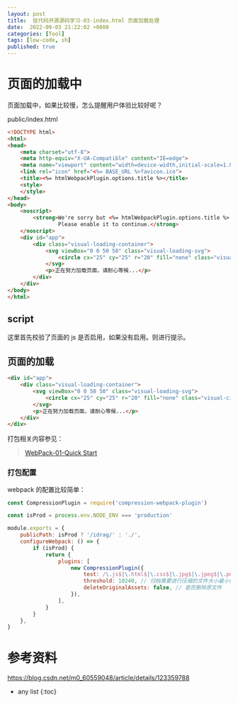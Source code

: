 ```yaml
---
layout: post
title:  低代码开源源码学习-03-index.html 页面加载处理
date:  2022-09-03 21:22:02 +0800
categories: [Tool]
tags: [low-code, sh]
published: true
---
```


# 页面的加载中

页面加载中，如果比较慢，怎么提醒用户体验比较好呢？

public/index.html

```html
<!DOCTYPE html>
<html>
<head>
    <meta charset="utf-8">
    <meta http-equiv="X-UA-Compatible" content="IE=edge">
    <meta name="viewport" content="width=device-width,initial-scale=1.0">
    <link rel="icon" href="<%= BASE_URL %>favicon.ico">
    <title><%= htmlWebpackPlugin.options.title %></title>
    <style>
    </style>
</head>
<body>
    <noscript>
        <strong>We're sorry but <%= htmlWebpackPlugin.options.title %> doesn't work properly without JavaScript enabled.
                Please enable it to continue.</strong>
    </noscript>
    <div id="app">
        <div class="visual-loading-container">
            <svg viewBox="0 0 50 50" class="visual-loading-svg">
                <circle cx="25" cy="25" r="20" fill="none" class="visual-circle-path"></circle>
            </svg>
            <p>正在努力加载页面，请耐心等候...</p>
        </div>
    </div>
</body>
</html>
```

## script

这里首先校验了页面的 js 是否启用，如果没有启用。则进行提示。

## 页面的加载

```html
<div id="app">
    <div class="visual-loading-container">
        <svg viewBox="0 0 50 50" class="visual-loading-svg">
            <circle cx="25" cy="25" r="20" fill="none" class="visual-circle-path"></circle>
        </svg>
        <p>正在努力加载页面，请耐心等候...</p>
    </div>
</div>
```

打包相关内容参见：

> [WebPack-01-Quick Start](http://houbb.github.io/2018/04/23/webpack-01-quick-start)

### 打包配置

webpack 的配置比较简单：

```js
const CompressionPlugin = require('compression-webpack-plugin')

const isProd = process.env.NODE_ENV === 'production'

module.exports = {
    publicPath: isProd ? '/idrag/' : './',
    configureWebpack: () => {
        if (isProd) {
            return {
                plugins: [
                    new CompressionPlugin({
                        test: /\.js$|\.html$|\.css$|\.jpg$|\.jpeg$|\.png/, // 需要压缩的文件类型
                        threshold: 10240, // 归档需要进行压缩的文件大小最小值，这个对 10K 以上的进行压缩
                        deleteOriginalAssets: false, // 是否删除原文件
                    }),
                ],
            }
        }
    },
}
```

# 参考资料

https://blog.csdn.net/m0_60559048/article/details/123359788

* any list
{:toc}
